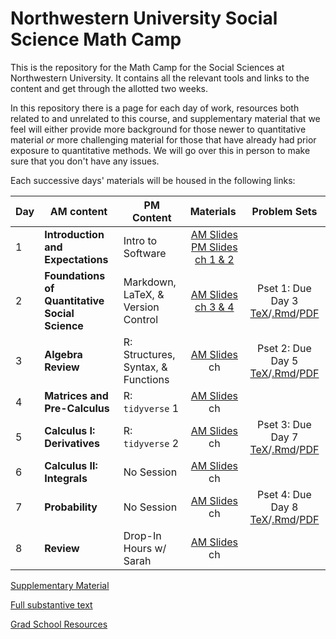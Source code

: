 # Northwestern University Social Science Math Camp
This is the repository for the Math Camp for the Social Sciences at Northwestern University. It contains all the relevant tools and links to the content and get through the allotted two weeks.

In this repository there is a page for each day of work, resources both related to and unrelated to this course, and supplementary material that we feel will either provide more background for those newer to quantitative material *or* more challenging material for those that have already had prior exposure to quantitative methods. We will go over this in person to make sure that you don't have any issues. 

Each successive days' materials will be housed in the following links: 


|Day | AM content            | PM Content        | Materials&nbsp;  | Problem Sets |
|---| -------------         | -------------     | :-----------------: | :-: | 
|1 | **Introduction and Expectations** | Intro to Software |[AM Slides](slides/day1-intro.pdf)<br> [PM Slides](slides/day1-pm.pdf)<br>[ch 1 & 2]()| 
|2 | **Foundations of Quantitative Social Science** | Markdown, LaTeX, & Version Control  |[AM Slides](slides/day2-am.pdf) <br>[ch 3 & 4]()|Pset 1: Due Day 3 [TeX](problem-sets/updated-pset-1.tex)/[.Rmd](problem-sets/updated-pset-1-RMD.Rmd)/[PDF](problem-sets/updated-pset-1.pdf)| 
|3 | **Algebra Review** | R: Structures, Syntax, & Functions |[AM Slides](slides/day3-am.pdf) <br>ch       |Pset 2: Due Day 5 [TeX](problem-sets/updated-pset-2.tex)/[.Rmd](problem-sets/updated-pset-2-RMD.Rmd)/[PDF](problem-sets/updated-pset-2.pdf)| 
|4 | **Matrices and Pre-Calculus** | R: `tidyverse` 1     |[AM Slides](slides/day4-am.pdf) <br>ch  |
|5 | **Calculus I: Derivatives**  | R: `tidyverse` 2  |[AM Slides](slides/day5-am.pdf) <br>ch  |Pset 3: Due Day 7 [TeX](problem-sets/updated-pset-3.tex)/[.Rmd](problem-sets/updated-pset-3-RMD.Rmd)/[PDF](problem-sets/updated-pset-3.pdf)|  
|6 | **Calculus II: Integrals** | No Session |[AM Slides](slides/day6-am.pdf) <br>ch | 
|7 | **Probability**  | No Session |[AM Slides](slides/day7-am.pdf) <br>ch |Pset 4: Due Day 8  [TeX](problem-sets/updated-pset-4.tex)/[.Rmd](problem-sets/updated-pset-4-RMD.Rmd)/[PDF](problem-sets/updated-pset-4.pdf)| 
|8| **Review** | Drop-In Hours w/ Sarah |[AM Slides](slides/day8-am.pdf) <br>ch |

[Supplementary Material](supplementary_material/README.md) 

[Full substantive text]()

[Grad School Resources](resources/README.md)
